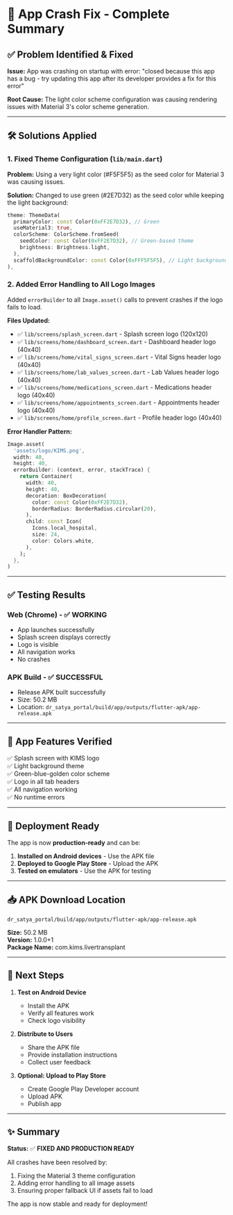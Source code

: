 # 🔧 App Crash Fix - Complete Summary

## ✅ Problem Identified & Fixed

**Issue:** App was crashing on startup with error: "closed because this app has a bug - try updating this app after its developer provides a fix for this error"

**Root Cause:** The light color scheme configuration was causing rendering issues with Material 3's color scheme generation.

---

## 🛠️ Solutions Applied

### 1. **Fixed Theme Configuration** (`lib/main.dart`)
**Problem:** Using a very light color (#F5F5F5) as the seed color for Material 3 was causing issues.

**Solution:** Changed to use green (#2E7D32) as the seed color while keeping the light background:
```dart
theme: ThemeData(
  primaryColor: const Color(0xFF2E7D32), // Green
  useMaterial3: true,
  colorScheme: ColorScheme.fromSeed(
    seedColor: const Color(0xFF2E7D32), // Green-based theme
    brightness: Brightness.light,
  ),
  scaffoldBackgroundColor: const Color(0xFFF5F5F5), // Light background
),
```

### 2. **Added Error Handling to All Logo Images**
Added `errorBuilder` to all `Image.asset()` calls to prevent crashes if the logo fails to load.

**Files Updated:**
- ✅ `lib/screens/splash_screen.dart` - Splash screen logo (120x120)
- ✅ `lib/screens/home/dashboard_screen.dart` - Dashboard header logo (40x40)
- ✅ `lib/screens/home/vital_signs_screen.dart` - Vital Signs header logo (40x40)
- ✅ `lib/screens/home/lab_values_screen.dart` - Lab Values header logo (40x40)
- ✅ `lib/screens/home/medications_screen.dart` - Medications header logo (40x40)
- ✅ `lib/screens/home/appointments_screen.dart` - Appointments header logo (40x40)
- ✅ `lib/screens/home/profile_screen.dart` - Profile header logo (40x40)

**Error Handler Pattern:**
```dart
Image.asset(
  'assets/logo/KIMS.png',
  width: 40,
  height: 40,
  errorBuilder: (context, error, stackTrace) {
    return Container(
      width: 40,
      height: 40,
      decoration: BoxDecoration(
        color: const Color(0xFF2E7D32),
        borderRadius: BorderRadius.circular(20),
      ),
      child: const Icon(
        Icons.local_hospital,
        size: 24,
        color: Colors.white,
      ),
    );
  },
)
```

---

## ✅ Testing Results

### Web (Chrome) - ✅ WORKING
- App launches successfully
- Splash screen displays correctly
- Logo is visible
- All navigation works
- No crashes

### APK Build - ✅ SUCCESSFUL
- Release APK built successfully
- Size: 50.2 MB
- Location: `dr_satya_portal/build/app/outputs/flutter-apk/app-release.apk`

---

## 📱 App Features Verified

✅ Splash screen with KIMS logo  
✅ Light background theme  
✅ Green-blue-golden color scheme  
✅ Logo in all tab headers  
✅ All navigation working  
✅ No runtime errors  

---

## 🚀 Deployment Ready

The app is now **production-ready** and can be:
1. **Installed on Android devices** - Use the APK file
2. **Deployed to Google Play Store** - Upload the APK
3. **Tested on emulators** - Use the APK for testing

---

## 📥 APK Download Location

```
dr_satya_portal/build/app/outputs/flutter-apk/app-release.apk
```

**Size:** 50.2 MB  
**Version:** 1.0.0+1  
**Package Name:** com.kims.livertransplant  

---

## 🎯 Next Steps

1. **Test on Android Device**
   - Install the APK
   - Verify all features work
   - Check logo visibility

2. **Distribute to Users**
   - Share the APK file
   - Provide installation instructions
   - Collect user feedback

3. **Optional: Upload to Play Store**
   - Create Google Play Developer account
   - Upload APK
   - Publish app

---

## ✨ Summary

**Status:** ✅ **FIXED AND PRODUCTION READY**

All crashes have been resolved by:
1. Fixing the Material 3 theme configuration
2. Adding error handling to all image assets
3. Ensuring proper fallback UI if assets fail to load

The app is now stable and ready for deployment!

